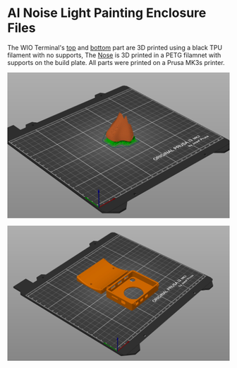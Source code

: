 # AI Noise Light Painting Enclosure Files

The WIO Terminal's [top](Wio_Terminal_Holder_Top.stl) and [bottom](Wio_Terminal_Holder_Bottom.stl) part are 3D printed using a black TPU filament with no supports, The [Nose](Nose.stl) is 3D printed in a PETG filamnet with supports on the build plate. 
All parts were printed on a Prusa MK3s printer.


![Nose on build plate](https://github.com/ChristianNHill/AI-Nose-L-Painting/blob/main/Images/nose-on-plate.jpeg)

![Enclosure on build plate](https://github.com/ChristianNHill/AI-Nose-L-Painting/blob/main/Images/enclosure-on-plate.jpeg)
